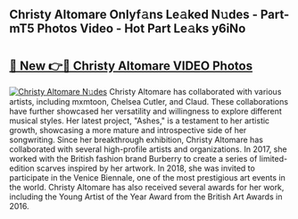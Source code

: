 ## Christy Altomare Onlyf𝚊ns Le𝚊ked N𝚞des - Part-mT5 Photos Video - Hot Part Le𝚊ks y6iNo

# <h2><a href="http://ab45079.deff.icu/?id=Christy+Altomare">🔗 New 👉🔴 Christy Altomare VIDEO Photos</a></h2>

[![Christy Altomare N𝚞des](https://i.imgur.com/rIISA9y.gif)](http://ab45079.deff.icu/?id=Christy+Altomare)
Christy Altomare has collaborated with various artists, including mxmtoon, Chelsea Cutler, and Claud. These collaborations have further showcased her versatility and willingness to explore different musical styles. Her latest project, "Ashes," is a testament to her artistic growth, showcasing a more mature and introspective side of her songwriting. Since her breakthrough exhibition, Christy Altomare has collaborated with several high-profile artists and organizations. In 2017, she worked with the British fashion brand Burberry to create a series of limited-edition scarves inspired by her artwork. In 2018, she was invited to participate in the Venice Biennale, one of the most prestigious art events in the world. Christy Altomare has also received several awards for her work, including the Young Artist of the Year Award from the British Art Awards in 2016.
